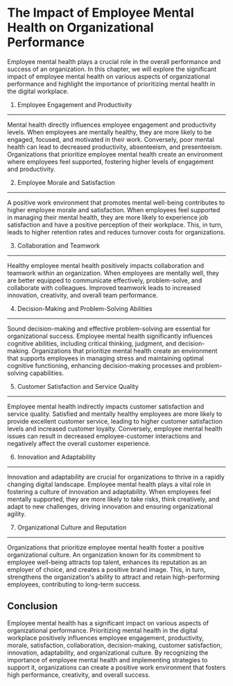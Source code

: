 The Impact of Employee Mental Health on Organizational Performance
=============================================================================

Employee mental health plays a crucial role in the overall performance and success of an organization. In this chapter, we will explore the significant impact of employee mental health on various aspects of organizational performance and highlight the importance of prioritizing mental health in the digital workplace.

1. Employee Engagement and Productivity
---------------------------------------

Mental health directly influences employee engagement and productivity levels. When employees are mentally healthy, they are more likely to be engaged, focused, and motivated in their work. Conversely, poor mental health can lead to decreased productivity, absenteeism, and presenteeism. Organizations that prioritize employee mental health create an environment where employees feel supported, fostering higher levels of engagement and productivity.

2. Employee Morale and Satisfaction
-----------------------------------

A positive work environment that promotes mental well-being contributes to higher employee morale and satisfaction. When employees feel supported in managing their mental health, they are more likely to experience job satisfaction and have a positive perception of their workplace. This, in turn, leads to higher retention rates and reduces turnover costs for organizations.

3. Collaboration and Teamwork
-----------------------------

Healthy employee mental health positively impacts collaboration and teamwork within an organization. When employees are mentally well, they are better equipped to communicate effectively, problem-solve, and collaborate with colleagues. Improved teamwork leads to increased innovation, creativity, and overall team performance.

4. Decision-Making and Problem-Solving Abilities
------------------------------------------------

Sound decision-making and effective problem-solving are essential for organizational success. Employee mental health significantly influences cognitive abilities, including critical thinking, judgment, and decision-making. Organizations that prioritize mental health create an environment that supports employees in managing stress and maintaining optimal cognitive functioning, enhancing decision-making processes and problem-solving capabilities.

5. Customer Satisfaction and Service Quality
--------------------------------------------

Employee mental health indirectly impacts customer satisfaction and service quality. Satisfied and mentally healthy employees are more likely to provide excellent customer service, leading to higher customer satisfaction levels and increased customer loyalty. Conversely, employee mental health issues can result in decreased employee-customer interactions and negatively affect the overall customer experience.

6. Innovation and Adaptability
------------------------------

Innovation and adaptability are crucial for organizations to thrive in a rapidly changing digital landscape. Employee mental health plays a vital role in fostering a culture of innovation and adaptability. When employees feel mentally supported, they are more likely to take risks, think creatively, and adapt to new challenges, driving innovation and ensuring organizational agility.

7. Organizational Culture and Reputation
----------------------------------------

Organizations that prioritize employee mental health foster a positive organizational culture. An organization known for its commitment to employee well-being attracts top talent, enhances its reputation as an employer of choice, and creates a positive brand image. This, in turn, strengthens the organization's ability to attract and retain high-performing employees, contributing to long-term success.

Conclusion
----------

Employee mental health has a significant impact on various aspects of organizational performance. Prioritizing mental health in the digital workplace positively influences employee engagement, productivity, morale, satisfaction, collaboration, decision-making, customer satisfaction, innovation, adaptability, and organizational culture. By recognizing the importance of employee mental health and implementing strategies to support it, organizations can create a positive work environment that fosters high performance, creativity, and overall success.
